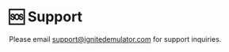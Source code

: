 # 🆘 Support

Please email [support@ignitedemulator.com](mailto:support@ignitedemulator.com) for support inquiries.
